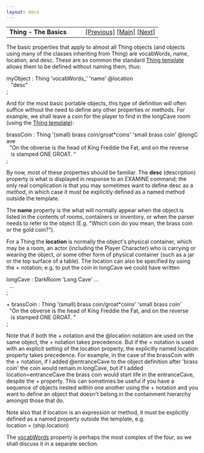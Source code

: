 ```yaml
---
layout: docs
---
```

<table width="100%" data-border="0" data-cellspacing="0"
data-cellpadding="3" data-bgcolor="#C0C0C0">
<colgroup>
<col style="width: 50%" />
<col style="width: 50%" />
</colgroup>
<tbody>
<tr>
<td style="text-align: left;"><strong>Thing - The Basics<br />
</strong></td>
<td style="text-align: right;"><a
href="thing-introduction.html">[Previous]</a> <a
href="generalintroduction.html">[Main]</a> <a
href="vocabwords.html">[Next]</a></td>
</tr>
</tbody>
</table>

  
The basic properties that apply to almost all Thing objects (and objects
using many of the classes inheriting from Thing) are vocabWords, name,
location, and desc. These are so common the standard [Thing
template](thingtemplate.html) allows them to be defined without naming
them, thus:  
  
myObject : Thing 'vocabWords\_' 'name' @location  
   "desc"  
;  
  
And for the most basic portable objects, this type of definition will
often suffice without the need to define any other properties or
methods. For example, we shall leave a coin for the player to find in
the longCave room (using the [Thing template](thingtemplate.html)):  
  
brassCoin : Thing '(small) brass coin/groat\*coins' 'small brass coin' @longCave  
  "On the obverse is the head of King Freddie the Fat, and on the reverse  
   is stamped ONE GROAT. "  
;  
  
  
By now, most of these properties should be familiar. The **desc**
(description) property is what is displayed in response to an EXAMINE
command; the only real complication is that you may sometimes want to
define desc as a *method*, in which case it must be explicitly defined
as a named method outside the template.  
  
The **name** property is the what will normally appear when the object
is listed in the contents of rooms, containers or inventory, or when the
parser needs to refer to the object (E.g. "Which coin do you mean, the
brass coin or the gold coin?").  
  
For a Thing the **location** is normally the object's physical
container, which may be a room, an actor (including the Player
Character) who is carrying or wearing the object, or some other form of
physical container (such as a jar or the top surface of a table). The
location can also be specified by using the + notation; e.g. to put the
coin in longCave we could have written  
  
longCave : DarkRoom 'Long Cave' ...  
  ...  
;  
  
+ brassCoin : Thing '(small) brass coin/groat\*coins' 'small brass coin'   
  "On the obverse is the head of King Freddie the Fat, and on the reverse  
   is stamped ONE GROAT. "  
;  
  
Note that if both the + notation and the @location notation are used on
the same object, the + notation takes precedence. But if the + notation
is used with an explicit setting of the location property, the
explicitly named location property takes precedence. For example, in the
case of the brassCoin with the + notation, if I added @entranceCave to
the object definition after 'brass coin' the coin would remain in
longCave, but if I added location=entranceCave the brass coin would
start life in the entranceCave, despite the + property. This can
sometimes be useful if you have a sequence of objects nested within one
another using the + notation and you want to define an object that
doesn't belong in the containment hierarchy amongst those that do.  
  
Note also that if location is an expression or method, it must be
explicitly defined as a named property outside the template, e.g.
location = (ship.location)  
  
The [vocabWords](vocabwords.html) property is perhaps the most complex of
the four, so we shall discuss it in a separate section.  
  
  
